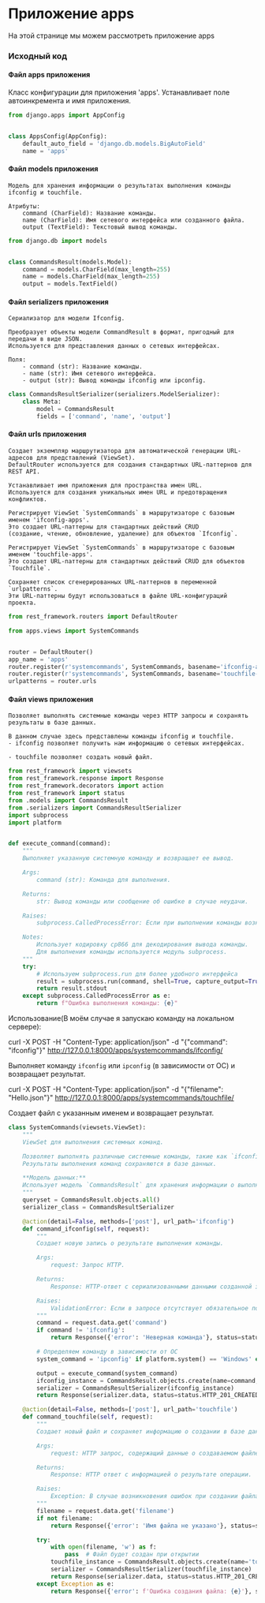 # Приложение apps

На этой странице мы можем рассмотреть приложение apps

### Исходный код

#### Файл apps приложения
Класс конфигурации для приложения 'apps'. Устанавливает поле автоинкремента и имя приложения.

``` py title='apps.py'
from django.apps import AppConfig


class AppsConfig(AppConfig):
    default_auto_field = 'django.db.models.BigAutoField'
    name = 'apps'
```

#### Файл models приложения
    Модель для хранения информации о результатах выполнения команды ifconfig и touchfile.

    Атрибуты:
        command (CharField): Название команды.
        name (CharField): Имя сетевого интерфейса или созданного файла.
        output (TextField): Текстовый вывод команды.

``` py title='models.py'
from django.db import models


class CommandsResult(models.Model):
    command = models.CharField(max_length=255)
    name = models.CharField(max_length=255)
    output = models.TextField()
```

#### Файл serializers приложения
    Сериализатор для модели Ifconfig.

    Преобразует объекты модели CommandResult в формат, пригодный для передачи в виде JSON.
    Используется для представления данных о сетевых интерфейсах.

    Поля:
        - command (str): Название команды.
        - name (str): Имя сетевого интерфейса.
        - output (str): Вывод команды ifconfig или ipconfig.

``` py title='serializers.py'
class CommandsResultSerializer(serializers.ModelSerializer):
    class Meta:
        model = CommandsResult
        fields = ['command', 'name', 'output']
```

#### Файл urls приложения
    Создает экземпляр маршрутизатора для автоматической генерации URL-адресов для представлений (ViewSet).
    DefaultRouter используется для создания стандартных URL-паттернов для REST API.
    
    Устанавливает имя приложения для пространства имен URL. 
    Используется для создания уникальных имен URL и предотвращения конфликтов.
    
    Регистрирует ViewSet `SystemCommands` в маршрутизаторе с базовым именем 'ifconfig-apps'.
    Это создает URL-паттерны для стандартных действий CRUD 
    (создание, чтение, обновление, удаление) для объектов `Ifconfig`.
    
    Регистрирует ViewSet `SystemCommands` в маршрутизаторе с базовым именем 'touchfile-apps'.
    Это создает URL-паттерны для стандартных действий CRUD для объектов `Touchfile`.
    
    Сохраняет список сгенерированных URL-паттернов в переменной `urlpatterns`.
    Эти URL-паттерны будут использоваться в файле URL-конфигураций проекта.

``` py title='urls.py'
from rest_framework.routers import DefaultRouter

from apps.views import SystemCommands


router = DefaultRouter()
app_name = 'apps'
router.register(r'systemcommands', SystemCommands, basename='ifconfig-apps')
router.register(r'systemcommands', SystemCommands, basename='touchfile-apps')
urlpatterns = router.urls
```

#### Файл views приложения
    Позволяет выполнять системные команды через HTTP запросы и сохранять результаты в базе данных.
    
    В данном случае здесь представлены команды ifconfig и touchfile.
    - ifconfig позволяет получить нам информацию о сетевых интерфейсах.

    - touchfile позволяет создать новый файл.

``` py title='views.py'
from rest_framework import viewsets
from rest_framework.response import Response
from rest_framework.decorators import action
from rest_framework import status
from .models import CommandsResult
from .serializers import CommandsResultSerializer
import subprocess
import platform


def execute_command(command):
    """
    Выполняет указанную системную команду и возвращает ее вывод.

    Args:
        command (str): Команда для выполнения.

    Returns:
        str: Вывод команды или сообщение об ошибке в случае неудачи.

    Raises:
        subprocess.CalledProcessError: Если при выполнении команды возникла ошибка.

    Notes:
        Использует кодировку cp866 для декодирования вывода команды.
        Для выполнения команды используется модуль subprocess.
    """
    try:
        # Используем subprocess.run для более удобного интерфейса
        result = subprocess.run(command, shell=True, capture_output=True, text=True, check=True, encoding='cp866')
        return result.stdout
    except subprocess.CalledProcessError as e:
        return f"Ошибка выполнения команды: {e}"
```

Использование(В моём случае я запускаю команду на локальном сервере):

curl -X POST -H "Content-Type: application/json" -d "{\"command\": \"ifconfig\"}" http://127.0.0.1:8000/apps/systemcommands/ifconfig/

Выполняет команду `ifconfig` или `ipconfig` (в зависимости от ОС) и возвращает результат.

curl -X POST -H "Content-Type: application/json" -d "{\"filename\": \"Hello.json\"}" http://127.0.0.1:8000/apps/systemcommands/touchfile/

Создает файл с указанным именем и возвращает результат.

``` py title='views.py'
class SystemCommands(viewsets.ViewSet):
    """
    ViewSet для выполнения системных команд.

    Позволяет выполнять различные системные команды, такие как `ifconfig` (для получения информации о сетевых интерфейсах) и `touchfile` (для создания файлов).
    Результаты выполнения команд сохраняются в базе данных.

    **Модель данных:**
    Использует модель `CommandsResult` для хранения информации о выполненных командах.
    """
    queryset = CommandsResult.objects.all()
    serializer_class = CommandsResultSerializer

    @action(detail=False, methods=['post'], url_path='ifconfig')
    def command_ifconfig(self, request):
        """
        Создает новую запись о результате выполнения команды.

        Args:
            request: Запрос HTTP.

        Returns:
            Response: HTTP-ответ с сериализованными данными созданной записи.

        Raises:
            ValidationError: Если в запросе отсутствует обязательное поле `command`.
        """
        command = request.data.get('command')
        if command != 'ifconfig':
            return Response({'error': 'Неверная команда'}, status=status.HTTP_400_BAD_REQUEST)

        # Определяем команду в зависимости от ОС
        system_command = 'ipconfig' if platform.system() == 'Windows' else 'ifconfig'

        output = execute_command(system_command)
        ifconfig_instance = CommandsResult.objects.create(name=command, output=output)
        serializer = CommandsResultSerializer(ifconfig_instance)
        return Response(serializer.data, status=status.HTTP_201_CREATED)

    @action(detail=False, methods=['post'], url_path='touchfile')
    def command_touchfile(self, request):
        """
        Создает новый файл и сохраняет информацию о создании в базе данных.

        Args:
            request: HTTP запрос, содержащий данные о создаваемом файле.

        Returns:
            Response: HTTP ответ с информацией о результате операции.

        Raises:
            Exception: В случае возникновения ошибок при создании файла.
        """
        filename = request.data.get('filename')
        if not filename:
            return Response({'error': 'Имя файла не указано'}, status=status.HTTP_400_BAD_REQUEST)

        try:
            with open(filename, 'w') as f:
                pass  # Файл будет создан при открытии
            touchfile_instance = CommandsResult.objects.create(name='touchfile', output=f"Файл {filename} создан")
            serializer = CommandsResultSerializer(touchfile_instance)
            return Response(serializer.data, status=status.HTTP_201_CREATED)
        except Exception as e:
            return Response({'error': f'Ошибка создания файла: {e}'}, status=status.HTTP_400_BAD_REQUEST)
```